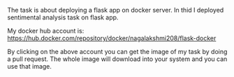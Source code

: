 The task is about deploying a flask app on docker server. In thid I deployed sentimental analysis task on flask app.

My docker hub account is:
https://hub.docker.com/repository/docker/nagalakshmi208/flask-docker

By clicking on the above account you can get the image of my task by doing a pull request. The whole image will download into your system and 
you can use that image.
